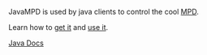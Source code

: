 [mpd]: http://www.musicpd.org
[download]: download.html
[using]: using.html
[javadocs]: apidocs/index.html

JavaMPD is used by java clients to control the cool [MPD][mpd].

Learn how to [get it][download] and [use it][using].

[Java Docs][javadocs]